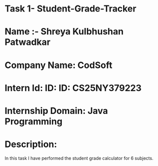 # Task 1- Student-Grade-Tracker
# Name :- Shreya Kulbhushan Patwadkar
# Company Name: CodSoft
# Intern Id: ID: ID: CS25NY379223 
# Internship Domain: Java Programming
# Description:
In this task I have performed the student grade calculator for 6 subjects.
